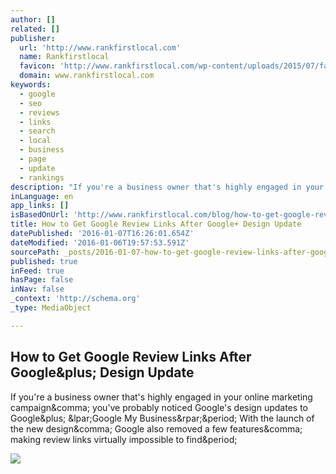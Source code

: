 ```yaml
---
author: []
related: []
publisher:
  url: 'http://www.rankfirstlocal.com'
  name: Rankfirstlocal
  favicon: 'http://www.rankfirstlocal.com/wp-content/uploads/2015/07/favicon.ico'
  domain: www.rankfirstlocal.com
keywords:
  - google
  - seo
  - reviews
  - links
  - search
  - local
  - business
  - page
  - update
  - rankings
description: "If you're a business owner that's highly engaged in your online marketing campaign, you've probably noticed Google's design updates to Google+ (Google My Business). With the launch of the new design, Google also removed a few features, making review links virtually impossible to find."
inLanguage: en
app_links: []
isBasedOnUrl: 'http://www.rankfirstlocal.com/blog/how-to-get-google-reviews-after-google-plus-update/'
title: How to Get Google Review Links After Google+ Design Update
datePublished: '2016-01-07T16:26:01.654Z'
dateModified: '2016-01-06T19:57:53.591Z'
sourcePath: _posts/2016-01-07-how-to-get-google-review-links-after-google-design-update.md
published: true
inFeed: true
hasPage: false
inNav: false
_context: 'http://schema.org'
_type: MediaObject

---
```

<article style=""><h1>How to Get Google Review Links After Google&amp;plus; Design Update</h1><p>If you're a business owner that's highly engaged in your online marketing campaign&amp;comma; you've probably noticed Google's design updates to Google&amp;plus; &amp;lpar;Google My Business&amp;rpar;&amp;period; With the launch of the new design&amp;comma; Google also removed a few features&amp;comma; making review links virtually impossible to find&amp;period;</p><img src="http://www.rankfirstlocal.com/wp-content/uploads/2015/12/GetReviews.jpg" /></article>